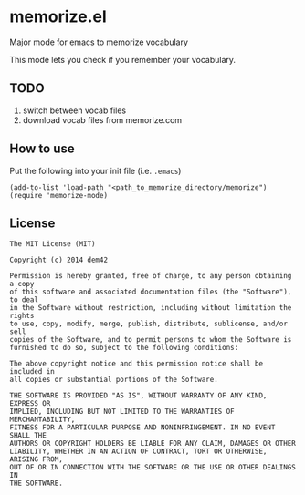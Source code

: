 memorize.el
===========

Major mode for emacs to memorize vocabulary

This mode lets you check if you remember your vocabulary. 

TODO
----
 1. switch between vocab files
 2. download vocab files from memorize.com


How to use
----------
Put the following into your init file (i.e. `.emacs`)

    (add-to-list 'load-path "<path_to_memorize_directory/memorize")
    (require 'memorize-mode)


License
-------
    The MIT License (MIT)
    
    Copyright (c) 2014 dem42
    
    Permission is hereby granted, free of charge, to any person obtaining a copy
    of this software and associated documentation files (the "Software"), to deal
    in the Software without restriction, including without limitation the rights
    to use, copy, modify, merge, publish, distribute, sublicense, and/or sell
    copies of the Software, and to permit persons to whom the Software is
    furnished to do so, subject to the following conditions:
    
    The above copyright notice and this permission notice shall be included in
    all copies or substantial portions of the Software.
    
    THE SOFTWARE IS PROVIDED "AS IS", WITHOUT WARRANTY OF ANY KIND, EXPRESS OR
    IMPLIED, INCLUDING BUT NOT LIMITED TO THE WARRANTIES OF MERCHANTABILITY,
    FITNESS FOR A PARTICULAR PURPOSE AND NONINFRINGEMENT. IN NO EVENT SHALL THE
    AUTHORS OR COPYRIGHT HOLDERS BE LIABLE FOR ANY CLAIM, DAMAGES OR OTHER
    LIABILITY, WHETHER IN AN ACTION OF CONTRACT, TORT OR OTHERWISE, ARISING FROM,
    OUT OF OR IN CONNECTION WITH THE SOFTWARE OR THE USE OR OTHER DEALINGS IN
    THE SOFTWARE.
